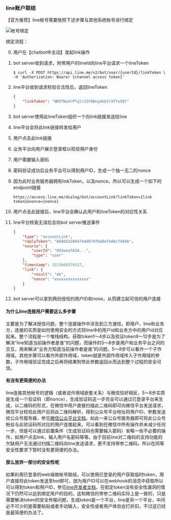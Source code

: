### line账户联结

【官方推荐】line帐号需要依照下述步骤与其他系统帐号进行绑定

![帐号绑定](https://developers.line.biz/media/messaging-api/linking-accounts/sequence-f0747c60.png)

绑定流程：

0. 用户在【chatbot中主动】发起link操作
1. bot server收到请求，附带用户的lineId向line平台请求一个lineToken

    ```shell
    $ curl -X POST https://api.line.me/v2/bot/user/{userId}/linkToken \
    -H 'Authorization: Bearer {channel access token}'
    ```

2. line平台收到请求校验合法性后，返回lineToken

    ```json
    {
        "linkToken": "NMZTNuVrPTqlr2IF8Bnymkb7rXfYv5EY"
    }
    ```

3. bot server使用此lineToken组织一个向link链接发送给line
4. line平台会将此link链接转发给用户
5. 用户点击此link链接
6. 业务平台向用户展示登录框以校验用户身份
7. 用户需要输入密码
8. 密码验证成功后业务平台可以得到用户ID，生成一个独一无二的nonce
9. 因为此时业务服务器拥有linkToken，以及nonce，所以可以生成一个如下的endpoint链接

    ```shell
    https://access.line.me/dialog/bot/accountLink?linkToken={link token}&nonce={nonce}
    ```
10. 用户点击此链接后，line平台会确认此用户和lineToken的对应性关系
11. line平台核查无误后会向bot server推送事件

    ```json
    {
        "type": "accountLink",
        "replyToken": "b60d432864f44d079f6d8efe86cf404b",
        "source": {
            "userId": "U91eeaf62d...",
            "type": "user"
        },
        "timestamp": 1513669370317,
        "link": {
            "result": "ok",
            "nonce": "xxxxxxxxxxxxxxx"
        }
    }
    ```
12. bot server可以拿到两份授信的用户ID和none，从而建立起可信的用户连接

#### 为什么line连接用户需要这么多步骤

主要是为了解决授信问题，整个连接操作中涉及到三方通信，即用户、line和业务方，连接的实质是如何使用安全的方式将line中的用户id和业务方中的用户id对应起来。整个流程是一个堆栈结构，获取token1～4步以及验证token9～12步是为了解决“line知道当前操作者是谁”的问题，而操作的5～8步是用户和业务平台之间的交互，用来解决“业务方知道当前操作者是谁”的问题。5～8步可以看作一个子作用域，其他步骤可以看作外部作用域，token就是外部作用域传入子作用域的参数，子作用域验证完成之后再将结果附带此参数返回从而达到整个过程的安全可信。

#### 有没有更简便的办法

line连接其他帐号的逻辑（或者说作用域嵌套关系）与微信恰好相反，5～8步实质是生成一个验证码（即nonce），生成验证码这一步完全可以通过已登录平台来生成，以二维码的形式，在微信中用户直接扫描此二维码即可向微信平台发送请求，微信平台校验此用户后将此二维码解析，得到公众号平台地址将用户ID、参数发送给公众号服务器，参见[微信公众平台文档](https://mp.weixin.qq.com/wiki?t=resource/res_main&id=mp1443433542)，如此一来公众号服务器即可将此公众号粉丝与此验证码所对应的用户连接起来。可以看到在微信中所有操作并未减少任何一步，但是可以通过前置条件（生成验证码也需要输入密码）省略一些不必要的操作，如用户点击link，输入用户名密码等等。由于目前line对二维码的支持功能的欠缺用户无法通过扫描二维码向line发送请求，更不支持带参二维码，所以在同等安全性要求下暂时没有更简便的办法。

#### 那么放弃一部分的安全性呢

如果利用已登录的web端做帐号联结，可以使用已登录的用户获取临时token，用户直接将此token发送至bot即可，因为用户ID可以在webhook的消息中获取所以可以得到token和用户ID，参见[line开发者文档](https://developers.line.biz/en/reference/messaging-api/#message-event)，在假定token没有安全性漏洞的情况下仍然可以达到绑定用户的目的。这和微信的带参二维码实际上是一致的，只是需要解决token的安全传输问题，生成token是一个平台，line是另一个平台，中间必不可少的是需要粘贴或者手动输入，安全性或者用户体验会打折扣，不过这已经是最简便的办法了。


